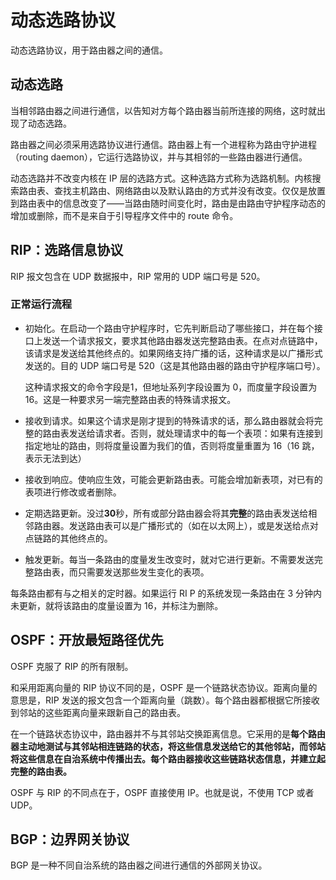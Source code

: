 # 动态选路协议

动态选路协议，用于路由器之间的通信。

## 动态选路

当相邻路由器之间进行通信，以告知对方每个路由器当前所连接的网络，这时就出现了动态选路。

路由器之间必须采用选路协议进行通信。路由器上有一个进程称为路由守护进程（routing daemon），它运行选路协议，并与其相邻的一些路由器进行通信。

动态选路并不改变内核在 IP 层的选路方式。这种选路方式称为选路机制。内核搜索路由表、查找主机路由、网络路由以及默认路由的方式并没有改变。仅仅是放置到路由表中的信息改变了——当路由随时间变化时，路由是由路由守护程序动态的增加或删除，而不是来自于引导程序文件中的 route 命令。

## RIP：选路信息协议

RIP 报文包含在 UDP 数据报中，RIP 常用的 UDP 端口号是 520。

### 正常运行流程

* 初始化。在启动一个路由守护程序时，它先判断启动了哪些接口，并在每个接口上发送一个请求报文，要求其他路由器发送完整路由表。在点对点链路中，该请求是发送给其他终点的。如果网络支持广播的话，这种请求是以广播形式发送的。目的 UDP 端口号是 520（这是其他路由器的路由守护程序端口号）。

  这种请求报文的命令字段是1，但地址系列字段设置为 0，而度量字段设置为 16。这是一种要求另一端完整路由表的特殊请求报文。

* 接收到请求。如果这个请求是刚才提到的特殊请求的话，那么路由器就会将完整的路由表发送给请求者。否则，就处理请求中的每一个表项：如果有连接到指定地址的路由，则将度量设置为我们的值，否则将度量重置为 16（16 跳，表示无法到达）

* 接收到响应。使响应生效，可能会更新路由表。可能会增加新表项，对已有的表项进行修改或者删除。

* 定期选路更新。没过**30**秒，所有或部分路由器会将其**完整**的路由表发送给相邻路由器。发送路由表可以是广播形式的（如在以太网上），或是发送给点对点链路的其他终点的。

* 触发更新。每当一条路由的度量发生改变时，就对它进行更新。不需要发送完整路由表，而只需要发送那些发生变化的表项。

每条路由都有与之相关的定时器。如果运行 RI P 的系统发现一条路由在 3 分钟内未更新，就将该路由的度量设置为 16，并标注为删除。

## OSPF：开放最短路径优先

OSPF 克服了 RIP 的所有限制。

和采用距离向量的 RIP 协议不同的是，OSPF 是一个链路状态协议。距离向量的意思是，RIP 发送的报文包含一个距离向量（跳数）。每个路由器都根据它所接收到邻站的这些距离向量来跟新自己的路由表。

在一个链路状态协议中，路由器并不与其邻站交换距离信息。它采用的是**每个路由器主动地测试与其邻站相连链路的状态，将这些信息发送给它的其他邻站，而邻站将这些信息在自治系统中传播出去。每个路由器接收这些链路状态信息，并建立起完整的路由表。**

OSPF 与 RIP 的不同点在于，OSPF 直接使用 IP。也就是说，不使用 TCP 或者 UDP。

## BGP：边界网关协议

BGP 是一种不同自治系统的路由器之间进行通信的外部网关协议。
